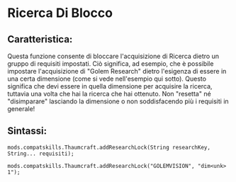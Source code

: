 # Ricerca Di Blocco

## Caratteristica:

Questa funzione consente di bloccare l'acquisizione di Ricerca dietro un gruppo di requisiti impostati. Ciò significa, ad esempio, che è possibile impostare l'acquisizione di "Golem Research" dietro l'esigenza di essere in una certa dimensione (come si vede nell'esempio qui sotto). Questo significa che devi essere in quella dimensione per acquisire la ricerca, tuttavia una volta che hai la ricerca che hai ottenuto. Non "resetta" né "disimparare" lasciando la dimensione o non soddisfacendo più i requisiti in generale!

## Sintassi:

    mods.compatskills.Thaumcraft.addResearchLock(String researchKey, String... requisiti);
    
    mods.compatskills.Thaumcraft.addResearchLock("GOLEMVISION", "dim<unk> 1");